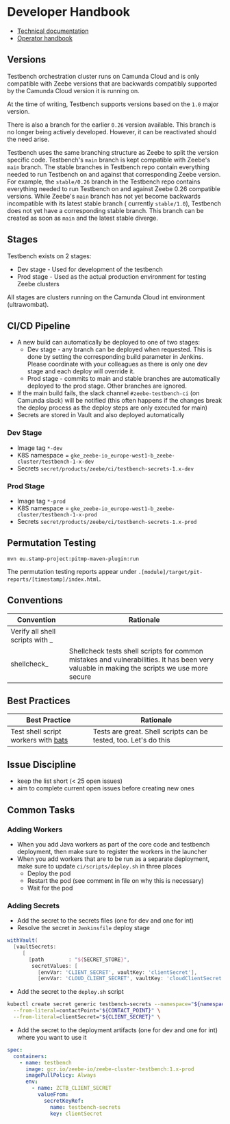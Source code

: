 # Developer Handbook

- [Technical documentation](technical-documentation.md)
- [Operator handbook](operator-handbook.md)

## Versions

Testbench orchestration cluster runs on Camunda Cloud and is only compatible with Zeebe versions
that are backwards compatibly supported by the Camunda Cloud version it is running on.

At the time of writing, Testbench supports versions based on the `1.0` major version.

There is also a branch for the earlier `0.26` version available. This branch is no longer being
actively developed. However, it can be reactivated should the need arise.

Testbench uses the same branching structure as Zeebe to split the version specific code.
Testbench's `main` branch is kept compatible with Zeebe's `main` branch. The stable branches in
Testbench repo contain everything needed to run Testbench on and against that corresponding Zeebe
version. For example, the `stable/0.26` branch in the Testbench repo contains everything needed to
run Testbench on and against Zeebe 0.26 compatible versions. While Zeebe's `main`
branch has not yet become backwards incompatible with its latest stable branch (
currently `stable/1.0`), Testbench does not yet have a corresponding stable branch. This branch can
be created as soon as `main` and the latest stable diverge.

## Stages

Testbench exists on 2 stages:

- Dev stage - Used for development of the testbench
- Prod stage - Used as the actual production environment for testing Zeebe clusters

All stages are clusters running on the Camunda Cloud int environment (ultrawombat).

## CI/CD Pipeline

- A new build can automatically be deployed to one of two stages:
  - Dev stage - any branch can be deployed when requested. This is done by setting the corresponding
    build parameter in Jenkins. Please coordinate with your colleagues as there is only one dev
    stage and each deploy will override it.
  - Prod stage - commits to main and stable branches are automatically deployed to the prod stage.
    Other branches are ignored.
- If the main build fails, the slack channel `#zeebe-testbench-ci` (on Camunda slack) will be
  notified (this often happens if the changes break the deploy process as the deploy steps are only
  executed for main)
- Secrets are stored in Vault and also deployed automatically

### Dev Stage

- Image tag `*-dev`
- K8S namespace = `gke_zeebe-io_europe-west1-b_zeebe-cluster/testbench-1-x-dev`
- Secrets `secret/products/zeebe/ci/testbench-secrets-1.x-dev`

### Prod Stage

- Image tag `*-prod`
- K8S namespace = `gke_zeebe-io_europe-west1-b_zeebe-cluster/testbench-1-x-prod`
- Secrets `secret/products/zeebe/ci/testbench-secrets-1.x-prod`

## Permutation Testing

```
mvn eu.stamp-project:pitmp-maven-plugin:run
```

The permutation testing reports appear under `.[module]/target/pit-reports/[timestamp]/index.html`.

## Conventions

|           Convention            |                                                                 Rationale                                                                  |
|---------------------------------|--------------------------------------------------------------------------------------------------------------------------------------------|
| Verify all shell scripts with _ |
| shellcheck_                     | Shellcheck tests shell scripts for common mistakes and vulnerabilities. It has been very valuable in making the scripts we use more secure |

## Best Practices

|                               Best Practice                                |                            Rationale                             |
|----------------------------------------------------------------------------|------------------------------------------------------------------|
| Test shell script workers with [bats](https://github.com/sstephenson/bats) | Tests are great. Shell scripts can be tested, too. Let's do this |

## Issue Discipline

- keep the list short (< 25 open issues)
- aim to complete current open issues before creating new ones

## Common Tasks

### Adding Workers

- When you add Java workers as part of the core code and testbench deployment, then make sure to
  register the workers in the launcher
- When you add workers that are to be run as a separate deployment, make sure to
  update `ci/scripts/deploy.sh` in three places
  - Deploy the pod
  - Restart the pod (see comment in file on why this is necessary)
  - Wait for the pod

### Adding Secrets

- Add the secret to the secrets files (one for dev and one for int)
- Resolve the secret in `Jenkinsfile` deploy stage

```Groovy
withVault(
  [vaultSecrets:
     [
       [path        : "${SECRET_STORE}",
        secretValues: [
          [envVar: 'CLIENT_SECRET', vaultKey: 'clientSecret'],
          [envVar: 'CLOUD_CLIENT_SECRET', vaultKey: 'cloudClientSecret'],
```

- Add the secret to the `deploy.sh` script

```Bash
kubectl create secret generic testbench-secrets --namespace="${namespace}" \
  --from-literal=contactPoint="${CONTACT_POINT}" \
  --from-literal=clientSecret="${CLIENT_SECRET}" \
```

- Add the secret to the deployment artifacts (one for dev and one for int) where you want to use it

```yaml
spec:
  containers:
    - name: testbench
      image: gcr.io/zeebe-io/zeebe-cluster-testbench:1.x-prod
      imagePullPolicy: Always
      env:
        - name: ZCTB_CLIENT_SECRET
          valueFrom:
            secretKeyRef:
              name: testbench-secrets
              key: clientSecret
```

